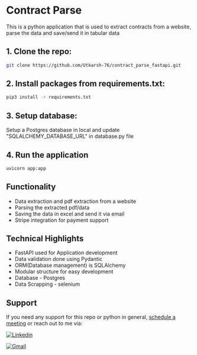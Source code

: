 # Contract Parse

This is a python application that is used to extract contracts from a website, parse the data and save/send it in tabular data

## 1. Clone the repo:

```bash
git clone https://github.com/Utkarsh-76/contract_parse_fastapi.git
```

## 2. Install packages from requirements.txt:

```bash
pip3 install -r requirements.txt
```

## 3. Setup database:

Setup a Postgres database in local and update "SQLALCHEMY_DATABASE_URL" in database.py file

## 4. Run the application

```bash
uvicorn app:app
```

## Functionality

- Data extraction and pdf extraction from a website
- Parsing the extracted pdf/data
- Saving the data in excel and send it via email
- Stripe integration for payment support

## Technical Highlights

- FastAPI used for Application development
- Data validation done using Pydantic
- ORM(Database management) is SQLAlchemy
- Modular structure for easy development
- Database - Postgres
- Data Scrapping - selenium

## Support

If you need any support for this repo or python in general, [schedule a meeting](https://calendly.com/agarwal-ut76/30min) or reach out to me via:

[![Linkedin](https://img.shields.io/badge/linkedin-%230077B5.svg?style=for-the-badge&logo=linkedin&logoColor=white)](https://www.linkedin.com/in/utkarsh-data-agarwal/)

[![Gmail](https://img.shields.io/badge/Gmail-D14836?style=for-the-badge&logo=gmail&logoColor=white)](mailto:agarwal.ut76@gmail.com)
